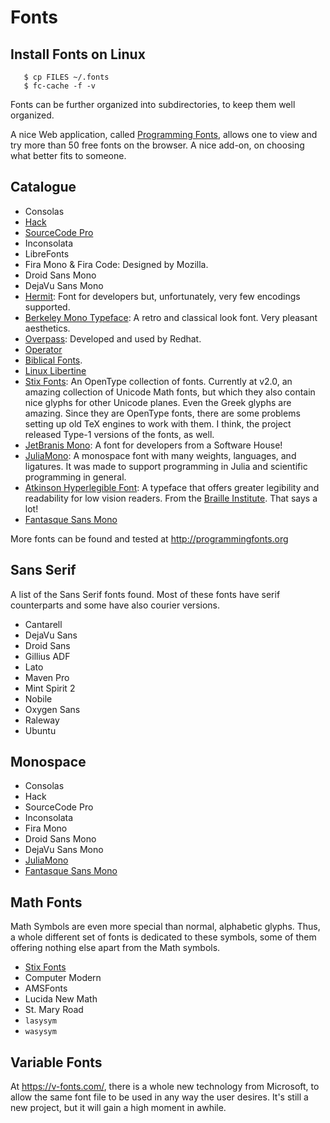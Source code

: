 Fonts
=====

Install Fonts on Linux
----------------------

```
   $ cp FILES ~/.fonts
   $ fc-cache -f -v
```

Fonts can be further organized into subdirectories, to keep them well organized.

A nice Web application, called [Programming Fonts](https://app.programmingfonts.org/),
allows one to view and try more than 50 free fonts on the browser.  A nice
add-on, on choosing what better fits to someone.


Catalogue
---------

 - Consolas
 - [Hack](http://sourcefoundry.org/hack/)
 - [SourceCode Pro](https://www.google.com/fonts/specimen/Source+Code+Pro)
 - Inconsolata
 - LibreFonts
 - Fira Mono & Fira Code:
   Designed by Mozilla.
 - Droid Sans Mono
 - DejaVu Sans Mono
 - [Hermit](https://pcaro.es/p/hermit/):  Font for developers but,
   unfortunately, very few encodings supported.
 - [Berkeley Mono Typeface](http://berkeleymono.com):
   A retro and classical look font.  Very pleasant aesthetics.
 - [Overpass](http://overpassfont.org/):  Developed and used by Redhat.
 - [Operator](http://www.typography.com/fonts/operator/)
 - [Biblical Fonts](http://www.sbl-site.org/educational/BiblicalFonts_SBLBibLit.aspx).
 - [Linux Libertine](http://www.linuxlibertine.org/)
 - [Stix Fonts](http://www.stixfonts.org/):
   An OpenType collection of fonts.
   Currently at v2.0, an amazing collection of Unicode Math fonts, but which
   they also contain nice glyphs for other Unicode planes.  Even the Greek
   glyphs are amazing.
   Since they are OpenType fonts, there are some problems setting up old TeX
   engines to work with them.  I think, the project released Type-1 versions of
   the fonts, as well.
 - [JetBranis Mono](https://www.jetbrains.com/lp/mono/):
   A font for developers from a Software House!
 - [JuliaMono](https://juliamono.netlify.app/):
   A monospace font with many weights, languages, and ligatures.
   It was made to support programming in Julia and scientific programming in
   general.
 - [Atkinson Hyperlegible Font](https://www.brailleinstitute.org/freefont):
   A typeface that offers greater legibility and readability for low vision
   readers.  From the [Braille Institute](https://www.brailleinstitute.org/).
   That says a lot!
 - [Fantasque Sans Mono](https://github.com/belluzj/fantasque-sans)

More fonts can be found and tested at <http://programmingfonts.org>


Sans Serif
----------

A list of the Sans Serif fonts found.  Most of these fonts have serif
counterparts and some have also courier versions.

 - Cantarell
 - DejaVu Sans
 - Droid Sans
 - Gillius ADF
 - Lato
 - Maven Pro
 - Mint Spirit 2
 - Nobile
 - Oxygen Sans
 - Raleway
 - Ubuntu


Monospace
---------

 - Consolas
 - Hack
 - SourceCode Pro
 - Inconsolata
 - Fira Mono
 - Droid Sans Mono
 - DejaVu Sans Mono
 - [JuliaMono](https://juliamono.netlify.app/)
 - [Fantasque Sans Mono](https://github.com/belluzj/fantasque-sans)


Math Fonts
----------

Math Symbols are even more special than normal, alphabetic glyphs.
Thus, a whole different set of fonts is dedicated to these symbols,
some of them offering nothing else apart from the Math symbols.

 - [Stix Fonts](http://www.stixfonts.org/)
 - Computer Modern
 - AMSFonts
 - Lucida New Math
 - St. Mary Road
 - `lasysym`
 - `wasysym`

Variable Fonts
--------------

At <https://v-fonts.com/>, there is a whole new technology from Microsoft, to
allow the same font file to be used in any way the user desires.  It's still a
new project, but it will gain a high moment in awhile.
